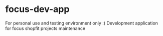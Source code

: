 focus-dev-app
=============

For personal use and testing environment only :)
Development application for focus shopfit projects maintenance
